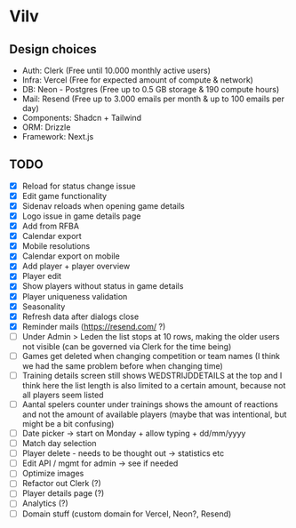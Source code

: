 # Vilv

## Design choices

- Auth: Clerk (Free until 10.000 monthly active users)
- Infra: Vercel (Free for expected amount of compute & network)
- DB: Neon - Postgres (Free up to 0.5 GB storage & 190 compute hours)
- Mail: Resend (Free up to 3.000 emails per month & up to 100 emails per day)
- Components: Shadcn + Tailwind
- ORM: Drizzle
- Framework: Next.js

## TODO

- [x] Reload for status change issue
- [x] Edit game functionality
- [x] Sidenav reloads when opening game details
- [x] Logo issue in game details page
- [x] Add from RFBA
- [x] Calendar export
- [x] Mobile resolutions
- [x] Calendar export on mobile
- [x] Add player + player overview
- [x] Player edit
- [x] Show players without status in game details
- [x] Player uniqueness validation
- [x] Seasonality
- [x] Refresh data after dialogs close
- [x] Reminder mails (https://resend.com/ ?)
- [ ] Under Admin > Leden the list stops at 10 rows, making the older users not visible (can be governed via Clerk for the time being)
- [ ] Games get deleted when changing competition or team names (I think we had the same problem before when changing time)
- [ ] Training details screen still shows WEDSTRIJDDETAILS at the top and I think here the list length is also limited to a certain amount, because not all players seem listed
- [ ] Aantal spelers counter under trainings shows the amount of reactions and not the amount of available players (maybe that was intentional, but might be a bit confusing)
- [ ] Date picker -> start on Monday + allow typing + dd/mm/yyyy
- [ ] Match day selection
- [ ] Player delete - needs to be thought out -> statistics etc
- [ ] Edit API / mgmt for admin -> see if needed
- [ ] Optimize images
- [ ] Refactor out Clerk (?)
- [ ] Player details page (?)
- [ ] Analytics (?)
- [ ] Domain stuff (custom domain for Vercel, Neon?, Resend)

